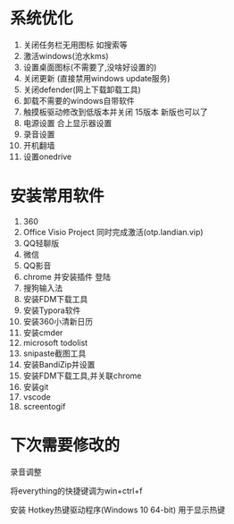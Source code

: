 # 系统优化

1. 关闭任务栏无用图标 如搜索等
2. 激活windows(沧水kms)
3. 设置桌面图标(不需要了,没啥好设置的)
4. 关闭更新 (直接禁用windows update服务)
5. 关闭defender(网上下载卸载工具)
6. 卸载不需要的windows自带软件
7. 触摸板驱动修改到低版本并关闭  15版本 新版也可以了
8. 电源设置 合上显示器设置
9. 录音设置
10. 开机翻墙
11. 设置onedrive

# 安装常用软件

1. 360
2. Office Visio  Project  同时完成激活(otp.landian.vip)
3. QQ轻聊版
4. 微信
5. QQ影音
6. chrome 并安装插件 登陆
7. 搜狗输入法
8. 安装FDM下载工具
10. 安装Typora软件
11. 安装360小清新日历
11. 安装cmder
12. microsoft todolist
13. snipaste截图工具
14. 安装BandiZip并设置
15. 安装FDM下载工具,并关联chrome
16. 安装git
17. vscode
18. screentogif

# 下次需要修改的

录音调整

将everything的快捷键调为win+ctrl+f

安装 Hotkey热键驱动程序(Windows 10 64-bit) 用于显示热键

